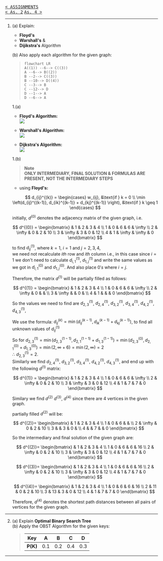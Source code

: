 [<kbd>< ASSIGNMENTS</kbd>](../../README.md#assignments-qa)  
[<kbd>< As. 2</kbd>](../a2/assignment_2.md)
[<kbd> As. 4 ></kbd>](../a4/assignment_4.md)

---

1. (a) Explain:  
    - **Floyd's**  
    - **Warshall's**  &
    - **Dijikstra's**  Algorithm

    (b) Also apply each algorithm for the given graph:

    >```mermaid
    >flowchart LR
    >A((1)) --6--> C((3))
    >A --6--> B((2))
    >B --2--> C((3))
    >B --10--> D((4))
    >C --3--> B
    >C --12--> D
    >D --1--> A
    >D --6--> A
    >```

    <!-- <details>
    <summary style="font-weight: bold;">Solution:</summary> -->

    1.(a)  
    - **Floyd's Algorithm:**  
    ![](./a3_1.png)

    - **Warshall's Algorithm:**  
    ![](./a3_2.png)

    - **Dijkstra's Algorithm:**  
    ![](./a3_3.png)

    1.(b)  

    > **Note**  
    > **ONLY INTERMEDIARY, FINAL SOLUTION & FORMULAS ARE PRESENT, NOT THE INTERMEDIARY STEPS**  

    - using **Floyd's:**  

    $$
    d_{ij}^{(k)} = \begin{cases}
    w_{ij}, &\text{if } k = 0 \\
    \min \left(d_{ij}^{(k-1)}, d_{ik}^{(k-1)} + d_{kj}^{(k-1)} \right), &\text{if } k \geq 1
    \end{cases}
    $$

    initially, $d^{(0)}$ denotes the adjacency matrix of the given graph, i.e.  

    $$
    d^{(0)} = \begin{bmatrix} 
          & 1 & 2 & 3 & 4 \\
        1 & 0 & 6 & 6 & \infty \\
        2 & \infty & 0 & 2 & 10 \\
        3 & \infty & 3 & 0 & 12 \\
        4 & 1 & \infty & \infty & 0
        \end{bmatrix}
    $$

    to find $d_{ij}^{(1)}$, where $k = 1$, $i = 1$ and $j = 2,3,4$,  
    we need not recalculate $ith$ row and $ith$ column i.e.,
    in this case since $i = 1$ we don't need to calculate $d_{i,1}^{(1)}$, $d_{1,j}^{(1)}$ and write the same values as we got in $d_{i,1}^{(0)}$ and $d_{1,j}^{(0)}$. And also place $0's$ where $i=j$.

    Therefore, the matrix $d^{(1)}$ will be partially filled as follows:

    $$
    d^{(1)} = \begin{bmatrix} 
          & 1 & 2 & 3 & 4 \\
        1 & 0 & 6 & 6 & \infty \\
        2 & \infty & 0 &  &  \\
        3 & \infty &  & 0 &  \\
        4 & 1 &  &  & 0
        \end{bmatrix}
    $$

    So the values we need to find are $d_{2,3}^{(1)}$, $d_{2,4}^{(1)}$, $d_{3,2}^{(1)}$, $d_{3,4}^{(1)}$, $d_{4,2}^{(1)}$, $d_{4,3}^{(1)}$,

    We use the formula: $d_{ij}^{(k)} = \min \left(d_{ij}^{(k-1)}, d_{ik}^{(k-1)} + d_{kj}^{(k-1)} \right)$, to find all unknown values of $d_{ij}^{(1)}$

    So for $d_{2,3}^{(1)} = \min \left(d_{2,3}^{(1-1)}, d_{2,1}^{(1-1)} + d_{1,3}^{(1-1)} \right) = \min \left(d_{2,3}^{(0)}, d_{2,1}^{(0)} + d_{1,3}^{(0)} \right) = \min \left(2, \infty + 6 \right) = \min \left(2, \infty \right) = 2$  
    $\therefore$ $d_{2,3}^{(1)} = 2$.  
    Similarly we find $d_{2,4}^{(1)}$, $d_{3,2}^{(1)}$, $d_{3,4}^{(1)}$, $d_{4,2}^{(1)}$, $d_{4,3}^{(1)}$, and end up with the following $d^{(1)}$ matrix:

    $$
    d^{(1)} = \begin{bmatrix} 
          & 1 & 2 & 3 & 4 \\
        1 & 0 & 6 & 6 & \infty \\
        2 & \infty & 0 & 2 & 10 \\
        3 & \infty & 3 & 0 & 12 \\
        4 & 1 & 7 & 7 & 0
        \end{bmatrix}
    $$

    Similary we find $d^{(2)}$ $d^{(3)}$, $d^{(4)}$ since there are 4 vertices in the given graph.  

    partially filled $d^{(2)}$ will be:

    $$
     d^{(2)}= \begin{bmatrix} 
          & 1 & 2 & 3 & 4 \\
        1 & 0 & 6 &  &  \\
        2 & \infty & 0 & 2 & 10 \\
        3 &  & 3 & 0 &  \\
        4 &  & 7 &  & 0
        \end{bmatrix}
    $$

    So the intermediary and final solution of the given graph are:  

    $$
     d^{(2)}= \begin{bmatrix} 
          & 1 & 2 & 3 & 4 \\
        1 & 0 & 6 & 6 & 16 \\
        2 & \infty & 0 & 2 & 10 \\
        3 & \infty & 3 & 0 & 12 \\
        4 & 1 & 7 & 7 & 0
        \end{bmatrix}
    $$

    $$
     d^{(3)}= \begin{bmatrix} 
          & 1 & 2 & 3 & 4 \\
        1 & 0 & 6 & 6 & 16 \\
        2 & \infty & 0 & 2 & 10 \\
        3 & \infty & 3 & 0 & 12 \\
        4 & 1 & 7 & 7 & 0
        \end{bmatrix}
    $$

    $$
     d^{(4)}= \begin{bmatrix} 
          & 1 & 2 & 3 & 4 \\
        1 & 0 & 6 & 6 & 16 \\
        2 & 11 & 0 & 2 & 10 \\
        3 & 13 & 3 & 0 & 12 \\
        4 & 1 & 7 & 7 & 0
        \end{bmatrix}
    $$

    Therefore, $d^{(4)}$ denotes the shortest path distances between all pairs of vertices for the given graph.

    <!-- </details> -->

---

2. (a) Explain **Optimal Binary Search Tree**  
   (b) Apply the OBST Algorithm for the given keys:
    >|Key|A|B|C|D|
    >|:-:|:-:|:-:|:-:|:-:|
    >|**P(K)**|0.1|0.2|0.4|0.3|

---
